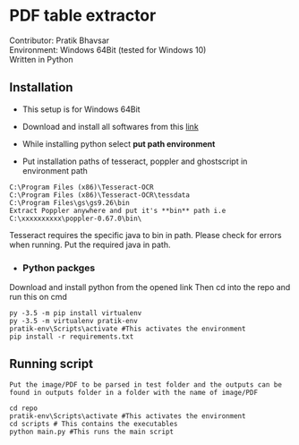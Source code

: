 # PDF table extractor
Contributor: Pratik Bhavsar  
Environment: Windows 64Bit (tested for Windows 10)  
Written in Python

## Installation

- This setup is for Windows 64Bit
- Download and install all softwares from this [link](https://drive.google.com/open?id=1E7EQbbPFoJ7OCTmELQtKywdOlVxMRA58)
- While installing python select **put path environment**

- Put installation paths of tesseract, poppler and ghostscript in environment path   

```
C:\Program Files (x86)\Tesseract-OCR     
C:\Program Files (x86)\Tesseract-OCR\tessdata  
C:\Program Files\gs\gs9.26\bin   
Extract Poppler anywhere and put it's **bin** path i.e C:\xxxxxxxxxx\poppler-0.67.0\bin\  
```
Tesseract requires the specific java to bin in path. Please check for errors when running. Put the required java in path.

- ### Python packges
Download and install python from the opened link
Then cd into the repo and run this on cmd
```
py -3.5 -m pip install virtualenv
py -3.5 -m virtualenv pratik-env
pratik-env\Scripts\activate #This activates the environment
pip install -r requirements.txt
```
## Running script
`Put the image/PDF to be parsed in test folder and the outputs can be found in outputs folder in a folder with the name of image/PDF`
```
cd repo
pratik-env\Scripts\activate #This activates the environment
cd scripts # This contains the executables
python main.py #This runs the main script
```
